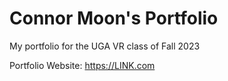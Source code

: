 # Connor Moon's Portfolio
My portfolio for the UGA VR class of Fall 2023

Portfolio Website: https://LINK.com
